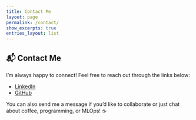 ```yaml
---
title: Contact Me
layout: page
permalink: /contact/
show_excerpts: true
entries_layout: list
---
```


## 📬 Contact Me

I’m always happy to connect! Feel free to reach out through the links below:

- [LinkedIn](https://www.linkedin.com/in/aliciagarnier/)  
- [GitHub](https://github.com/aliciagarnier)  

You can also send me a message if you’d like to collaborate or just chat about coffee, programming, or MLOps! ☕